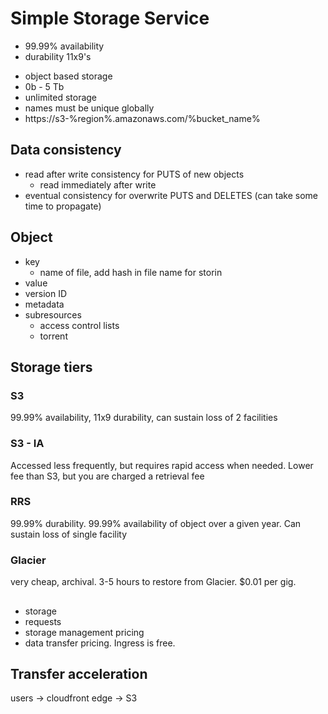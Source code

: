 # Simple Storage Service


* 99.99% availability
* durability 11x9's

- object based storage
- 0b - 5 Tb
- unlimited storage
- names must be unique globally
- https://s3-%region%.amazonaws.com/%bucket_name%

## Data consistency

* read after write consistency for PUTS of new objects
    * read immediately after write
* eventual consistency for overwrite PUTS and DELETES (can take some time to propagate)

## Object

* key
    * name of file, add hash in file name for storin
* value
* version ID
* metadata
* subresources
    * access control lists
    * torrent

## Storage tiers

### S3

99.99% availability, 11x9 durability, can sustain loss of 2 facilities

### S3 - IA

Accessed less frequently, but requires rapid access when needed. Lower fee than S3, but you are charged a retrieval fee

### RRS

99.99% durability. 99.99% availability of object over a given year. Can sustain loss of single facility

### Glacier

very cheap, archival. 3-5 hours to restore from Glacier. $0.01 per gig.

## $$$$

* storage
* requests
* storage management pricing
* data transfer pricing. Ingress is free.

## Transfer acceleration

users -> cloudfront edge -> S3
